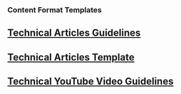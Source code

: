 ### Content Format Templates

## [Technical Articles Guidelines](/technical_articles_guide.md)

## [Technical Articles Template](/community/content-format-templates/technical_articles_template.md)

## [Technical YouTube Video Guidelines](/community/content-format-templates/technical_youtube_video_guide.md)